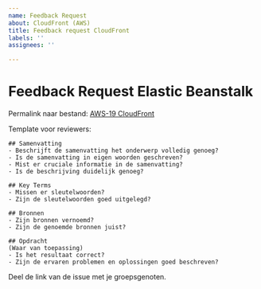```yaml
---
name: Feedback Request
about: CloudFront (AWS)
title: Feedback request CloudFront
labels: ''
assignees: ''

---
```


# Feedback Request Elastic Beanstalk
Permalink naar bestand: [AWS-19 CloudFront](../04_Cloud_3/AWS-19%20CloudFront.md)

Template voor reviewers:
```
## Samenvatting
- Beschrijft de samenvatting het onderwerp volledig genoeg?
- Is de samenvatting in eigen woorden geschreven?
- Mist er cruciale informatie in de samenvatting?
- Is de beschrijving duidelijk genoeg?

## Key Terms
- Missen er sleutelwoorden?
- Zijn de sleutelwoorden goed uitgelegd?

## Bronnen
- Zijn bronnen vernoemd?
- Zijn de genoemde bronnen juist?

## Opdracht
(Waar van toepassing)
- Is het resultaat correct?
- Zijn de ervaren problemen en oplossingen goed beschreven?
```
Deel de link van de issue met je groepsgenoten.
